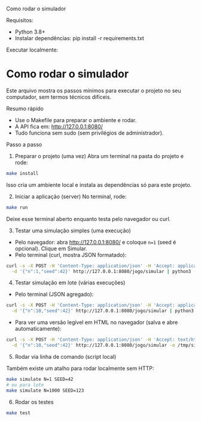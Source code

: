 Como rodar o simulador

Requisitos:
- Python 3.8+
- Instalar dependências: pip install -r requirements.txt

Executar localmente:

# Como rodar o simulador

Este arquivo mostra os passos mínimos para executar o projeto no seu computador, sem termos técnicos difíceis.

Resumo rápido
- Use o Makefile para preparar o ambiente e rodar.
- A API fica em: http://127.0.0.1:8080/
- Tudo funciona sem sudo (sem privilégios de administrador).

Passo a passo

1) Preparar o projeto (uma vez)
Abra um terminal na pasta do projeto e rode:

```bash
make install
```

Isso cria um ambiente local e instala as dependências só para este projeto.

2) Iniciar a aplicação (server)
No terminal, rode:

```bash
make run
```

Deixe esse terminal aberto enquanto testa pelo navegador ou curl.

3) Testar uma simulação simples (uma execução)

- Pelo navegador: abra http://127.0.0.1:8080/ e coloque `n=1` (seed é opcional). Clique em Simular.
- Pelo terminal (curl, mostra JSON formatado):

```bash
curl -s -X POST -H 'Content-Type: application/json' -H 'Accept: application/json' \
  -d '{"n":1,"seed":42}' http://127.0.0.1:8080/jogo/simular | python3 -m json.tool
```

4) Testar simulação em lote (várias execuções)

- Pelo terminal (JSON agregado):

```bash
curl -s -X POST -H 'Content-Type: application/json' -H 'Accept: application/json' \
  -d '{"n":10,"seed":42}' http://127.0.0.1:8080/jogo/simular | python3 -m json.tool
```

- Para ver uma versão legível em HTML no navegador (salva e abre automaticamente):

```bash
curl -s -X POST -H 'Content-Type: application/json' -H 'Accept: text/html' \
  -d '{"n":10,"seed":42}' http://127.0.0.1:8080/jogo/simular -o /tmp/sim_result.html && xdg-open /tmp/sim_result.html >/dev/null 2>&1 &
```

5) Rodar via linha de comando (script local)

Também existe um atalho para rodar localmente sem HTTP:

```bash
make simulate N=1 SEED=42
# ou para lote
make simulate N=1000 SEED=123
```

6) Rodar os testes

```bash
make test
```
